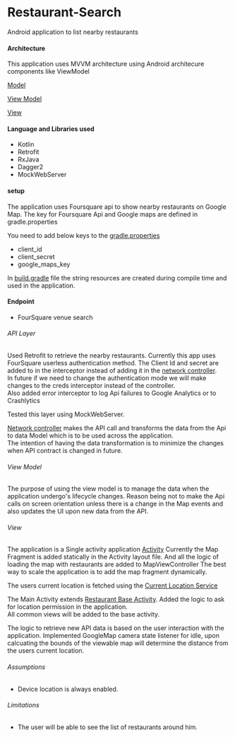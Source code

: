 # Restaurant-Search
Android application to list nearby restaurants

#### Architecture
This application uses MVVM architecture using Android architecure components like ViewModel

[Model](app/src/main/java/com/sample/restuarant/search/model/)

[View Model](app/src/main/java/com/sample/restuarant/search/viewmodel)

[View](app/src/main/java/com/sample/restuarant/search/view)

#### Language and Libraries used
* Kotlin
* Retrofit
* RxJava
* Dagger2
* MockWebServer

#### setup
The application uses Foursquare api to show nearby restaurants on Google Map.
The key for Foursquare Api and Google maps are defined in gradle.properties

You need to add below keys to the [gradle.properties](/gradle.properties)
- client_id
- client_secret
- google_maps_key

In [build.gradle](/app/build.gradle) file the string resources are created during compile time and used in the application.

#### Endpoint
* FourSquare venue search

###### API Layer
Used Retrofit to retrieve the nearby restaurants. Currently this app uses FourSquare userless authentication method.
The Client Id and secret are added to in the interceptor instead of adding it in the [network controller](app/src/main/java/com/sample/restuarant/search/controller/RestaurantService.kt).  
In future if we need to change the authentication mode we will make changes to the creds interceptor instead of the controller.  
Also added error interceptor to log Api failures to Google Analytics or to Crashlytics

Tested this layer using MockWebServer.

[Network controller](app/src/main/java/com/sample/restuarant/search/controller/RestaurantService.kt) makes the API call and transforms the data from the Api to data Model which is to be used across the application.  
The intention of having the data transformation is to minimize the changes when API contract is changed in future.

###### View Model
The purpose of using the view model is to manage the data when the application undergo's lifecycle changes.
Reason being not to make the Api calls on screen orientation unless there is a change in the Map events and also updates the UI upon new data from the API.

###### View
The application is a Single activity application [Activity](/app/src/main/java/com/sample/restuarant/search/view/MainActivity.kt)
Currently the Map Fragment is added statically in the Activity layout file. And all the logic of loading the map with restaurants are added to MapViewController
The best way to scale the application is to add the map fragment dynamically.

The users current location is fetched using the [Current Location Service](/app/src/main/java/com/sample/restuarant/search/service/CurrentLocationService.kt)

The Main Activity extends [Restaurant Base Activity](/app/src/main/java/com/sample/restuarant/search/view/RestaurantBaseActivity.kt). Added the logic to ask for location permission in the application.  
All common views will be added to the base activity.

The logic to retrieve new API data is based on the user interaction with the application. Implemented GoogleMap camera state listener for idle, upon calcuating the bounds of the viewable map will determine the distance from the users current location.

###### Assumptions
- Device location is always enabled.

###### Limitations
- The user will be able to see the list of restaurants around him.












